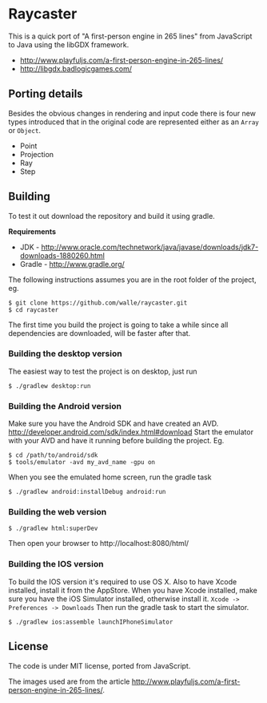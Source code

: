 # Raycaster

This is a quick port of "A first-person engine in 265 lines" from JavaScript to Java using the libGDX framework. 

* http://www.playfuljs.com/a-first-person-engine-in-265-lines/
* http://libgdx.badlogicgames.com/

## Porting details

Besides the obvious changes in rendering and input code there is four new types introduced that in the original code are represented either as an `Array` or `Object`.

* Point
* Projection
* Ray
* Step

## Building

To test it out download the repository and build it using gradle.

**Requirements**

* JDK - http://www.oracle.com/technetwork/java/javase/downloads/jdk7-downloads-1880260.html
* Gradle - http://www.gradle.org/

The following instructions assumes you are in the root folder of the project, eg.

    $ git clone https://github.com/walle/raycaster.git
    $ cd raycaster

The first time you build the project is going to take a while since all dependencies are downloaded, will be faster after that.

### Building the desktop version

The easiest way to test the project is on desktop, just run

    $ ./gradlew desktop:run

### Building the Android version

Make sure you have the Android SDK and have created an AVD. http://developer.android.com/sdk/index.html#download
Start the emulator with your AVD and have it running before building the project. Eg.

    $ cd /path/to/android/sdk
    $ tools/emulator -avd my_avd_name -gpu on
    
When you see the emulated home screen, run the gradle task

    $ ./gradlew android:installDebug android:run

### Building the web version

    $ ./gradlew html:superDev
    
Then open your browser to http://localhost:8080/html/

### Building the IOS version

To build the IOS version it's required to use OS X. Also to have Xcode installed, install it from the AppStore.
When you have Xcode installed, make sure you have the iOS Simulator installed, otherwise install it. `Xcode -> Preferences -> Downloads`
Then run the gradle task to start the simulator.

    $ ./gradlew ios:assemble launchIPhoneSimulator

## License

The code is under MIT license, ported from JavaScript.

The images used are from the article http://www.playfuljs.com/a-first-person-engine-in-265-lines/.
